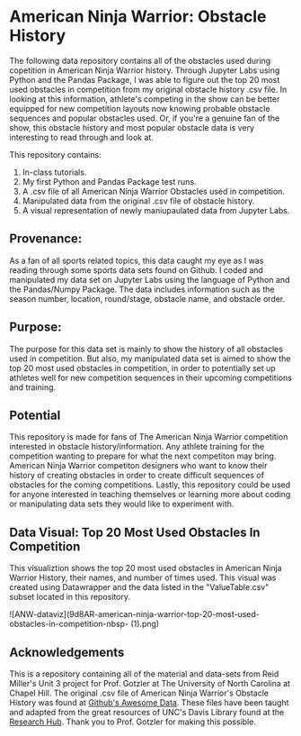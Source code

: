 # American Ninja Warrior: Obstacle History

The following data repository contains all of the obstacles used during copetition in American Ninja Warrior history. Through Jupyter Labs using Python and the Pandas Package, I was able to figure out the top 20 most used obstacles in competition from my original obstacle history .csv file. In looking at this information, athlete's competing in the show can be better equipped for new competition layouts now knowing probable obstacle sequences and popular obstacles used. Or, if you're a genuine fan of the show, this obstacle history and most popular obstacle data is very interesting to read through and look at.

This repository contains:
1. In-class tutorials. 
2. My first Python and Pandas Package test runs.
3. A .csv file of all American Ninja Warrior Obstacles used in competition.
4. Manipulated data from the original .csv file of obstacle history.
5. A visual representation of newly maniupaulated data from Jupyter Labs.

## Provenance:
As a fan of all sports related topics, this data caught my eye as I was reading through some sports data sets found on Github. I coded and manipulated my data set on Jupyter Labs using the language of Python and the Pandas/Numpy Package. The data includes information such as the season number, location, round/stage, obstacle name, and obstacle order. 

## Purpose: 
The purpose for this data set is mainly to show the history of all obstacles used in competition. But also, my manipulated data set is aimed to show the top 20 most used obstacles in competition, in order to potentially set up athletes well for new competition sequences in their upcoming competitions and training.

## Potential
This repository is made for fans of The American Ninja Warrior competition interested in obstacle history/information. Any athlete training for the competition wanting to prepare for what the next competiton may bring. American Ninja Warrior competiton designers who want to know their history of creating obstacles in order to create difficult sequences of obstacles for the coming competitions. Lastly, this repository could be used for anyone interested in teaching themselves or learning more about coding or manipulating data sets they would like to experiment with.

## Data Visual: Top 20 Most Used Obstacles In Competition
This visualiztion shows the top 20 most used obstacles in American Ninja Warrior History, their names, and number of times used. This visual was created using Datawrapper and the data listed in the "ValueTable.csv" subset located in this repository.

![ANW-dataviz](9d8AR-american-ninja-warrior-top-20-most-used-obstacles-in-competition-nbsp- (1).png)

## Acknowledgements
This is a repository containing all of the material and data-sets from Reid Miller's Unit 3 project for Prof. Gotzler at The University of North Carolina at Chapel Hill. The original .csv file of American Ninja Warrior's Obstacle History was found at [Github's Awesome Data](https://data.world/ninja/anw-obstacle-history). These files have been taught and adapted from the great resources of UNC's Davis Library found at the [Research Hub](https://unc-libraries-data.github.io/Python/Intro/Introduction_CrashCourse.html). Thank you to Prof. Gotzler for making this possible.
